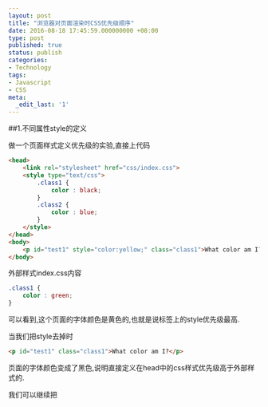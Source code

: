 ```yaml
---
layout: post
title: "浏览器对页面渲染时CSS优先级顺序"
date: 2016-08-18 17:45:59.000000000 +08:00
type: post
published: true
status: publish
categories:
- Technology
tags:
- Javascript
- CSS
meta:
  _edit_last: '1'
---
```


##1.不同属性style的定义

做一个页面样式定义优先级的实验,直接上代码

```html
<head>
    <link rel="stylesheet" href="css/index.css">
    <style type="text/css">
        .class1 {
            color : black;
        }
        .class2 {
            color : blue;
        }
    </style>
</head>
<body>
    <p id="test1" style="color:yellow;" class="class1">What color am I?</p>
</body>
```

外部样式index.css内容

```css
.class1 {
    color : green;
}
```

可以看到,这个页面的字体颜色是黄色的,也就是说标签上的style优先级最高.

当我们把style去掉时

```html
<p id="test1" class="class1">What color am I?</p>
```

页面的字体颜色变成了黑色,说明直接定义在head中的css样式优先级高于外部样式的.

我们可以继续把<style>标签中的class1删掉,会发现字体变成了外部样式定义的绿色.

所以得出结论:

####标签style属性样式定义 > head中<style>定义 > 外部样式定义

##2.相同属性style,且相同class的定义

当我们在一个文件中定义了一个属性多次,那么优先级是什么样呢?

```css
.class1 {
    color : black;
}
.class2 {
    color : blue;
}
```

```html
<p class="class1 class2">What color am I?</p>
<p class="class2 class1">What color am I?</p>
```

可以看到,两行字都是蓝色的,说明css最终生效的与样式调用的顺序无关,而与定义的顺序有关.

所以得出结论:

####在同一位置css中定义的样式,定义在后面的样式优先级 > 定义在前面的样式优先级

##3.相同属性style,且不同class的定义

假如我们定义了一个css为

```css
/#test1 {
    color : red;
}

.class1 {
    color : black;
}

p {
    color : blue;
}
```

```html
<p id="test1" class="class1">What color am I?</p>
```

可以看到,字体颜色为红色,说明id选择器的优先级定义最高.

再删掉id属性

```html
<p class="class1">What color am I?</p>
```

发现字体变成了黑色,说明类选择器的优先级定义高于标签名(元素类型)选择器的优先级.

所以得出结论:

####id选择器优先级 > class选择器优先级 > tag选择器优先级

####当然用!important可以直接强制css定义优先级最高,但是极不推荐.

理由如下:

* 用important会强制改变cascade,使用不当只会自食其果.
* 让css更加难以维护,当你发现你的css定义越来越乱的时候,你就知道important的坏处了.
* 不到迫不得已的情况下不要用,即便用了也请你尽早想办法替换掉,一个好的css规则的nature flow是不需要任何强制规定的.

[官方w3.org对css的cascade解释](https://www.w3.org/TR/2011/REC-CSS2-20110607/cascade.html#cascade)

这个的解释更清楚,包括浏览器user agent的定义都加进去了.
